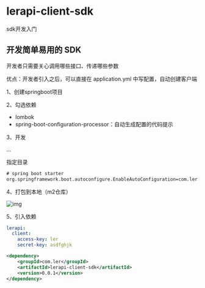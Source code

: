 # lerapi-client-sdk
sdk开发入门
## 开发简单易用的 SDK

开发者只需要关心调用哪些接口、传递哪些参数

优点：开发者引入之后，可以直接在 application.yml 中写配置，自动创建客户端


1、创建springboot项目

2、勾选依赖

- lombok
- spring-boot-configuration-processor：自动生成配置的代码提示

3、开发

...

指定目录

```xml
# spring boot starter
org.springframework.boot.autoconfigure.EnableAutoConfiguration=com.ler.lerapiclientsdk.LerApiClientConfig
```

4、打包到本地（m2仓库）

![img](https://cdn.nlark.com/yuque/0/2024/png/40918944/1715750498363-68cdb012-a65a-43d9-859d-0e6c1aa31b6d.png)

5、引入依赖

```yaml
lerapi:
  client:
    access-key: ler
    secret-key: asdfghjk
```
```xml
<dependency>
    <groupId>com.ler</groupId>
    <artifactId>lerapi-client-sdk</artifactId>
    <version>0.0.1</version>
</dependency>
```

